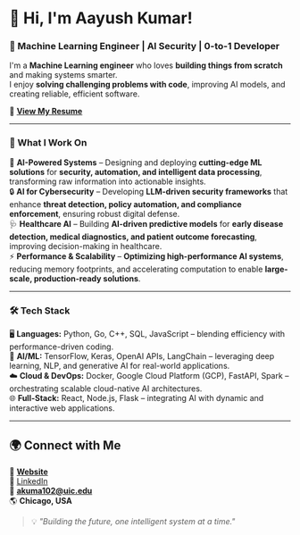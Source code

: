 
<!--
**aayushakumar/aayushakumar** is a ✨ _special_ ✨ repository because its `README.md` (this file) appears on your GitHub profile.

Here are some ideas to get you started:

- 🔭 I’m currently working on ...
- 🌱 I’m currently learning ...
- 👯 I’m looking to collaborate on ...
- 🤔 I’m looking for help with ...
- 💬 Ask me about ...
- 📫 How to reach me: ...
- 😄 Pronouns: ...
- ⚡ Fun fact: ...
-->


# 👋 Hi, I'm Aayush Kumar!
 
### 🚀 Machine Learning Engineer | AI Security | 0-to-1 Developer  

I'm a **Machine Learning engineer** who loves **building things from scratch** and making systems smarter.  
I enjoy **solving challenging problems with code**, improving AI models, and creating reliable, efficient software.  

📄 **[View My Resume](https://drive.google.com/file/d/1-5fqyj_N82BS0BR4dbd03yo69LdAkrvj/view?usp=sharing)**  

---

### 🔬 What I Work On  
🚀 **AI-Powered Systems** – Designing and deploying **cutting-edge ML solutions** for **security, automation, and intelligent data processing**, transforming raw information into actionable insights.  
🔒 **AI for Cybersecurity** – Developing **LLM-driven security frameworks** that enhance **threat detection, policy automation, and compliance enforcement**, ensuring robust digital defense.  
🩺 **Healthcare AI** – Building **AI-driven predictive models** for **early disease detection, medical diagnostics, and patient outcome forecasting**, improving decision-making in healthcare.  
⚡ **Performance & Scalability** – **Optimizing high-performance AI systems**, reducing memory footprints, and accelerating computation to enable **large-scale, production-ready solutions**.  

---

### 🛠️ Tech Stack  
🖥️ **Languages:** Python, Go, C++, SQL, JavaScript – blending efficiency with performance-driven coding.  
🧠 **AI/ML:** TensorFlow, Keras, OpenAI APIs, LangChain – leveraging deep learning, NLP, and generative AI for real-world applications.  
☁️ **Cloud & DevOps:** Docker, Google Cloud Platform (GCP), FastAPI, Spark – orchestrating scalable cloud-native AI architectures.  
🌐 **Full-Stack:** React, Node.js, Flask – integrating AI with dynamic and interactive web applications.  


---
<!--

## 📚 Featured Projects  
🔹 **[Predicting Lung Function Decline](#)** – ML models for early disease detection in IPF patients.  
🔹 **[AI-Powered Network Security](#)** – Patented LLM-based classification and compliance solutions.  

---
-->

## 🌍 Connect with Me  
🔗 **[Website](https://aayush-kumar.netlify.app/)**  
💼 [LinkedIn](https://www.linkedin.com/in/aayushakumars/)  
📧 **akuma102@uic.edu**  
🌎 **Chicago, USA**  

> 💡 *"Building the future, one intelligent system at a time."*  
